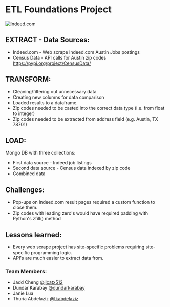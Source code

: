 <h1> ETL Foundations Project </h1>

<img src="https://www.brandsvectorlogo.com/content/uploads/images/indeed.jpg" alt="Indeed.com">

## EXTRACT - Data Sources:
* Indeed.com - Web scrape Indeed.com Austin Jobs postings
* Census Data - API calls for Austin zip codes https://pypi.org/project/CensusData/

## TRANSFORM:
* Cleaning/filtering out unnecessary data
* Creating new columns for data comparison
* Loaded results to a dataframe.
* Zip codes needed to be casted into the correct data type (i.e. from float to integer)
* Zip codes needed to be extracted from address field (e.g. Austin, TX 78701)

## LOAD:
Mongo DB with three collections:
* First data source - Indeed job listings
* Second data source - Census data indexed by zip code
* Combined data

## Challenges:
* Pop-ups on Indeed.com result pages required a custom function to close them.
* Zip codes with leading zero's would have required padding with Python's zfill() method

## Lessons learned:
* Every web scrape project has site-specific problems requiring site-specific programming logic.
* API's are much easier to extract data from.

### Team Members:
* Jadd Cheng [@jlcatx512](https://github.com/jlcatx512/)
* Dundar Karabay [@dundarkarabay](https://github.com/dundarkarabay)
* Janie Lua
* Thuria Abdelaziz [@tkabdelaziz](https://github.com/tkabdelaziz/)